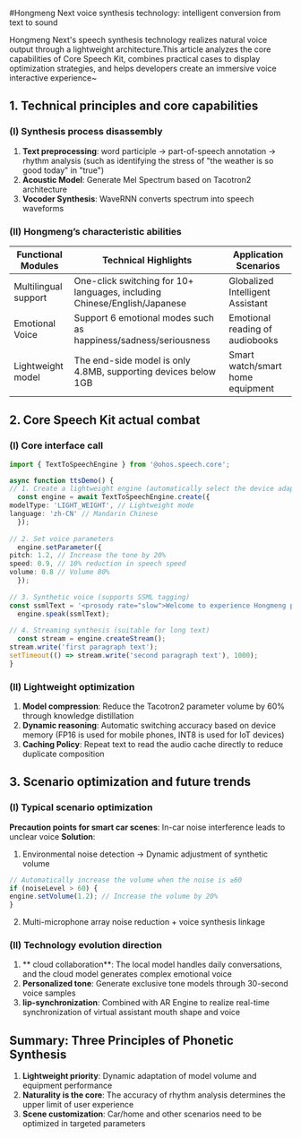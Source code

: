 #Hongmeng Next voice synthesis technology: intelligent conversion from text to sound

Hongmeng Next's speech synthesis technology realizes natural voice output through a lightweight architecture.This article analyzes the core capabilities of Core Speech Kit, combines practical cases to display optimization strategies, and helps developers create an immersive voice interactive experience~


## 1. Technical principles and core capabilities
### (I) Synthesis process disassembly
1. **Text preprocessing**: word participle → part-of-speech annotation → rhythm analysis (such as identifying the stress of "the weather is so good today" in "true")
2. **Acoustic Model**: Generate Mel Spectrum based on Tacotron2 architecture
3. **Vocoder Synthesis**: WaveRNN converts spectrum into speech waveforms

### (II) Hongmeng’s characteristic abilities
| Functional Modules | Technical Highlights | Application Scenarios |
|----------------|-----------------------------------|---------------------------|  
| Multilingual support | One-click switching for 10+ languages, including Chinese/English/Japanese | Globalized Intelligent Assistant |
| Emotional Voice | Support 6 emotional modes such as happiness/sadness/seriousness | Emotional reading of audiobooks |
| Lightweight model | The end-side model is only 4.8MB, supporting devices below 1GB | Smart watch/smart home equipment |


## 2. Core Speech Kit actual combat
### (I) Core interface call
```typescript  
import { TextToSpeechEngine } from '@ohos.speech.core';  

async function ttsDemo() {  
// 1. Create a lightweight engine (automatically select the device adaptation model)
  const engine = await TextToSpeechEngine.create({  
modelType: 'LIGHT_WEIGHT', // Lightweight mode
language: 'zh-CN' // Mandarin Chinese
  });  
  
// 2. Set voice parameters
  engine.setParameter({  
pitch: 1.2, // Increase the tone by 20%
speed: 0.9, // 10% reduction in speech speed
volume: 0.8 // Volume 80%
  });  
  
// 3. Synthetic voice (supports SSML tagging)
const ssmlText = '<prosody rate="slow">Welcome to experience Hongmeng pronunciation synthesis technology</prosody>';
  engine.speak(ssmlText);  
  
// 4. Streaming synthesis (suitable for long text)
  const stream = engine.createStream();  
stream.write('first paragraph text');
setTimeout(() => stream.write('second paragraph text'), 1000);
}  
```  

### (II) Lightweight optimization
1. **Model compression**: Reduce the Tacotron2 parameter volume by 60% through knowledge distillation
2. **Dynamic reasoning**: Automatic switching accuracy based on device memory (FP16 is used for mobile phones, INT8 is used for IoT devices)
3. **Caching Policy**: Repeat text to read the audio cache directly to reduce duplicate composition


## 3. Scenario optimization and future trends
### (I) Typical scenario optimization
**Precaution points for smart car scenes**: In-car noise interference leads to unclear voice
**Solution**:
1. Environmental noise detection → Dynamic adjustment of synthetic volume
```typescript  
// Automatically increase the volume when the noise is ≥60
if (noiseLevel > 60) {  
engine.setVolume(1.2); // Increase the volume by 20%
}  
```  
2. Multi-microphone array noise reduction + voice synthesis linkage

### (II) Technology evolution direction
1. ** cloud collaboration**: The local model handles daily conversations, and the cloud model generates complex emotional voice
2. **Personalized tone**: Generate exclusive tone models through 30-second voice samples
3. **lip-synchronization**: Combined with AR Engine to realize real-time synchronization of virtual assistant mouth shape and voice


## Summary: Three Principles of Phonetic Synthesis
1. **Lightweight priority**: Dynamic adaptation of model volume and equipment performance
2. **Naturality is the core**: The accuracy of rhythm analysis determines the upper limit of user experience
3. **Scene customization**: Car/home and other scenarios need to be optimized in targeted parameters
